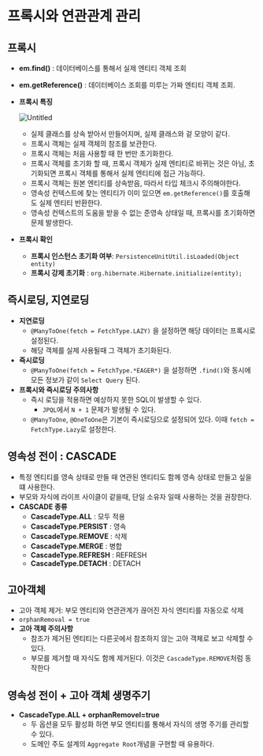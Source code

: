 # 프록시와 연관관계 관리

## 프록시

- **em.find()** : 데이터베이스를 통해서 실제 엔티티 객체 조회
- **em.getReference()** : 데이터베이스 조회를 미루는 가짜 엔티티 객체 조회.
- **프록시 특징**
    
    ![Untitled](%E1%84%91%E1%85%B3%E1%84%85%E1%85%A9%E1%86%A8%E1%84%89%E1%85%B5%E1%84%8B%E1%85%AA%20%E1%84%8B%E1%85%A7%E1%86%AB%E1%84%80%E1%85%AA%E1%86%AB%E1%84%80%E1%85%AA%E1%86%AB%E1%84%80%E1%85%A8%20%E1%84%80%E1%85%AA%E1%86%AB%E1%84%85%E1%85%B5%20bfbcab0bd3e249deb3ec64700a966a78/Untitled.png)
    
    - 실제 클래스를 상속 받아서 만들어지며, 실제 클래스와 겉 모양이 같다.
    - 프록시 객체는 실제 객체의 참조를 보관한다.
    - 프록시 객체는 처음 사용할 때 한 번만 초기화한다.
    - 프록시 객체를 초기화 할 때, 프록시 객체가 실제 엔티티로 바뀌는 것은 아님, 초기화되면 프록시 객체를 통해서 실제 엔티티에 접근 가능하다.
    - 프록시 객체는 원본 엔티티를 상속받음, 따라서 타입 체크시 주의해야한다.
    - 영속성 컨텍스트에 찾는 엔티티가 이미 있으면 `em.getReference()`를 호출해도 실제 엔티티 반환한다.
    - 영속성 컨텍스트의 도움을 받을 수 없는 준영속 상태일 때, 프록시를 초기화하면 문제 발생한다.
- **프록시 확인**
    - **프록시 인스턴스 초기화 여부**: `PersistenceUnitUtil.isLoaded(Object entity)`
    - **프록시 강제 초기화** : `org.hibernate.Hibernate.initialize(entity);`
    

## 즉시로딩, 지연로딩

- **지연로딩**
    - `@ManyToOne(fetch = FetchType.LAZY)` 을 설정하면 해당 데이터는 프록시로 설정된다.
    - 해당 객체를 실제 사용될때 그 객체가 초기화된다.
- **즉시로딩**
    - `@ManyToOne(fetch = FetchType.*EAGER*)` 을 설정하면 `.find()`와 동시에 모든 정보가 같이 `Select Query` 된다.
- **프록시와 즉시로딩 주의사항**
    - 즉시 로딩을 적용하면 예상하지 못한 SQL이 발생할 수 있다.
        - `JPQL`에서 `N + 1` 문제가 발생될 수 있다.
    - `@ManyToOne`, `@OneToOne`은 기본이 즉시로딩으로 설정되어 있다. 이때 `fetch = FetchType.Lazy`로 설정한다.
    

## 영속성 전이 : CASCADE

- 특정 엔티티를 영속 상태로 만들 때 연관된 엔티티도 함께 영속 상태로 만들고 싶을 떄 사용한다.
- 부모와 자식에 라이프 사이클이 같을때, 단일 소유자 일때 사용하는 것을 권장한다.
- **CASCADE 종류**
    - **CascadeType.ALL** : 모두 적용
    - **CascadeType.PERSIST** : 영속
    - **CascadeType.REMOVE** : 삭제
    - **CascadeType.MERGE** : 병합
    - **CascadeType.REFRESH** : REFRESH
    - **CascadeType.DETACH** : DETACH

## **고아객체**

- 고아 객체 제거: 부모 엔티티와 연관관계가 끊어진 자식 엔티티를 자동으로 삭제
- `orphanRemoval = true`
- **고아 객체 주의사항**
    - 참조가 제거된 엔티티는 다른곳에서 참조하지 않는 고아 객체로 보고 삭제할 수 있다.
    - 부모를 제거할 때 자식도 함께 제거된다. 이것은 `CascadeType.REMOVE`처럼 동작한다
    

## 영속성 전이 + 고아 객체 생명주기

- **CascadeType.ALL + orphanRemovel=true**
    - 두 옵션을 모두 활성화 하면 부모 엔티티를 통해서 자식의 생명 주기를 관리할 수 있다.
    - 도메인 주도 설계의 `Aggregate Root`개념을 구현할 때 유용하다.